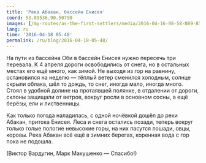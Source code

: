 ```yaml
---
title: 'Река Абакан, бассейн Енисея'
coord: 53.09536,90.50790
images: [/my-routes/as-the-first-settlers/media/2016-04-16-08-58-N89-856270E53-379035-4798, /my-routes/as-the-first-settlers/media/2016-04-06-04-56-N89-534073E53-299457-4575]
lang: ru
time: '2016-04-18 05:48'
permalink: /ru/blog/2016-04-18-05-48/
---
```


На пути из бассейна Оби в бассейн Енисея нужно пересечь три перевала. К 4 апреля дороги освободились от снега, но в остальных местах его ещё много, как зимой. Не выходя из гор на равнину, остановился на неделю — тёплый ветер сменился холодным, солнце скрыли облака, шёл то дождь, то снег, иногда мало, иногда много. Стоял в удобной долине на протаявшей полянке, в отдалении от дороги, склоны защищали от ветров, вокруг росли в основном сосны, а ещё берёзы, ели и лиственницы.

Как только погода наладилась, с одной ночёвкой дошёл до реки Абакан, притока Енисея. Леса и снега остались позади, теперь вокруг только голые пологие невысокие горы, на них пасутся лошади, овцы, коровы. Река Абакан всё ещё в зимних берегах, коренная вода с гор пока не подошла.

(Виктор Вардугин, Марк Макушенко&nbsp;— Спасибо!)
